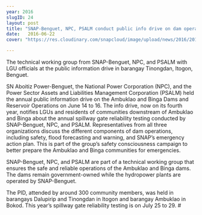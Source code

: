 ```yaml
---
year: 2016
slugID: 24
layout: post
title: "SNAP-Benguet, NPC, PSALM conduct public info drive on dam operations"
date:   2016-06-22 
cover: "https://res.cloudinary.com/snapcloud/image/upload/news/2016/2016-05-22.jpg"

---
```

The technical working group from SNAP-Benguet, NPC, and PSALM with LGU officials at the public information drive in barangay Tinongdan, Itogon, Benguet.


SN Aboitiz Power-Benguet, the National Power Corporation (NPC), and the Power Sector Assets and Liabilities Management Corporation (PSALM) held the annual public information drive on the Ambuklao and Binga Dams and Reservoir Operations on June 14 to 16. The info drive, now on its fourth year, notifies LGUs and residents of communities downstream of Ambuklao and Binga about the annual spillway gate reliability testing conducted by SNAP-Benguet, NPC, and PSALM. Representatives from all three organizations discuss the different components of dam operations, including safety, flood forecasting and warning, and SNAP’s emergency action plan. This is part of the group’s safety consciousness campaign to better prepare the Ambuklao and Binga communities for emergencies.


SNAP-Benguet, NPC, and PSALM are part of a technical working group that ensures the safe and reliable operations of the Ambuklao and Binga dams. The dams remain government-owned while the hydropower plants are operated by SNAP-Benguet.


The PID, attended by around 300 community members, was held in barangays Dalupirip and Tinongdan in Itogon and barangay Ambuklao in Bokod. This year’s spillway gate reliability testing is on July 25 to 29. #